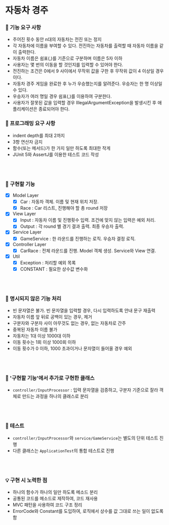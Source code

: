 # 자동차 경주

### 🎯 기능 요구 사항
- 주어진 횟수 동안 n대의 자동차는 전진 또는 정지
- 각 자동차에 이름을 부여할 수 있다. 전진하는 자동차를 출력할 때 자동차 이름을 같이 출력한다.
- 자동차 이름은 쉼표(,)를 기준으로 구분하며 이름은 5자 이하
- 사용자는 몇 번의 이동을 할 것인지를 입력할 수 있어야 한다.
- 전진하는 조건은 0에서 9 사이에서 무작위 값을 구한 후 무작위 값이 4 이상일 경우이다.
- 자동차 경주 게임을 완료한 후 누가 우승했는지를 알려준다. 우승자는 한 명 이상일 수 있다.
- 우승자가 여러 명일 경우 쉼표(,)를 이용하여 구분한다.
- 사용자가 잘못된 값을 입력할 경우 IllegalArgumentException을 발생시킨 후 애플리케이션은 종료되어야 한다.

### 🎯 프로그래밍 요구 사항
- indent depth를 최대 2까지
- 3항 연산자 금지
- 함수(또는 메서드)가 한 가지 일만 하도록 최대한 작게
- JUnit 5와 AssertJ를 이용한 테스트 코드 작성

<br><br>

### 🔧 구현할 기능
- [x] Model Layer
  - [X] Car : 자동차 객체. 이름 및 현재 위치 저장.
  - [x] Race : Car 리스트, 진행해야 할 총 round 저장 
- [x] View Layer
  - [x] Input : 자동차 이름 및 진행횟수 입력. 조건에 맞지 않는 입력은 예외 처리.
  - [x] Output : 각 round 별 경기 결과 출력. 최종 우승자 출력.
- [x] Service Layer
  - [x] GameService : 한 라운드를 진행하는 로직. 우승자 결정 로직.
- [x] Controller Layer
  - [x] CarRace : 전체 라운드를 진행. Model 객체 생성. Service와 View 연결.
- [x] Util
  - [X] Exception : 처리할 예외 목록
  - [X] CONSTANT : 필요한 상수값 변수화

<br><br>

### 🔧 명시되지 않은 기능 처리
- 빈 문자열은 불가. 빈 문자열을 입력할 경우, 다시 입력하도록 안내 문구 재출력
- 자동차 이름 앞 뒤로 공백이 있는 경우, 제거
- 구분자와 구분자 사이 아무것도 없는 경우, 없는 자동차로 간주
- 중복된 자동차 이름 불가
- 자동차는 1대 이상 1000대 이하
- 이동 횟수는 1회 이상 1000회 이하
- 이동 횟수가 0 이하, 1000 초과이거나 문자열이 들어올 경우 예외

<br><br>

### 🚀 '구현할 기능'에서 추가로 구현한 클래스
- `controller/InputProcessor` : 입력 문자열을 검증하고, 구분자 기준으로 잘라 객체로 만드는 과정을 하나의 클래스로 분리

<br><br>

### 🧪 테스트
- `controller/InputProcessor`와 `service/GameService`는 별도의 단위 테스트 진행
- 다른 클래스는 `ApplicationTest`의 통합 테스트로 진행

<br><br>

### 💡 구현 시 노력한 점
- 하나의 함수가 하나의 일만 하도록 메소드 분리
- 공통된 코드를 메소드로 제작하여, 코드 재사용
- MVC 패턴을 사용하여 코드 구조 정리
- ErrorCode와 Constant를 도입하여, 로직에서 상수를 값 그대로 쓰는 일이 없도록 함